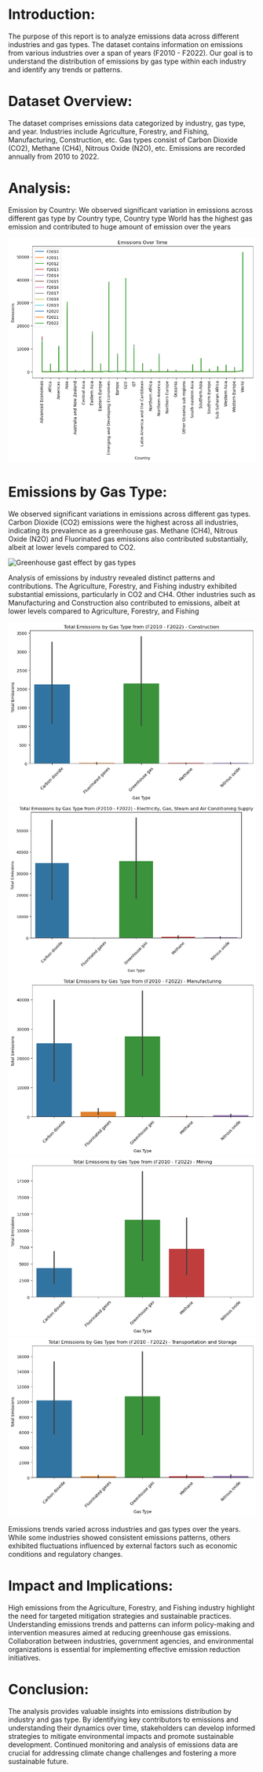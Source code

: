# Introduction:
The purpose of this report is to analyze emissions data across different industries and gas types. The dataset contains information on emissions from various industries over a span of years (F2010 - F2022). Our goal is to understand the distribution of emissions by gas type within each industry and identify any trends or patterns.

# Dataset Overview:

The dataset comprises emissions data categorized by industry, gas type, and year.
Industries include Agriculture, Forestry, and Fishing, Manufacturing, Construction, etc.
Gas types consist of Carbon Dioxide (CO2), Methane (CH4), Nitrous Oxide (N2O), etc.
Emissions are recorded annually from 2010 to 2022.

# Analysis:

Emission by Country:
We observed significant variation in emissions across different gas type by Country type, Country type World  has the highest gas emission and contributed to huge amount of emission over the years 

![Greenhouse gast effect by country types](/Green-House-Effect/assets/img/lineplot.png)

# Emissions by Gas Type:

We observed significant variations in emissions across different gas types.
Carbon Dioxide (CO2) emissions were the highest across all industries, indicating its prevalence as a greenhouse gas.
Methane (CH4), Nitrous Oxide (N2O) and Fluorinated gas emissions also contributed substantially, albeit at lower levels compared to CO2.

![Greenhouse gast effect by gas types](//Green-House-Effect/assets/img/piechat.png)

Analysis of emissions by industry revealed distinct patterns and contributions.
The Agriculture, Forestry, and Fishing industry exhibited substantial emissions, particularly in CO2 and CH4.
Other industries such as Manufacturing and Construction also contributed to emissions, albeit at lower levels compared to Agriculture, Forestry, and Fishing

![Greenhouse gast effect by gas types](/Green-House-Effect/assets/img/construction.png)
![Greenhouse gast effect by gas types](/Green-House-Effect/assets/img/electric.png)
![Greenhouse gast effect by gas types](/Green-House-Effect/assets/img/manufacturing.png)
![Greenhouse gast effect by gas types](/Green-House-Effect/assets/img/mining.png)
![Greenhouse gast effect by gas types](/Green-House-Effect/assets/img/transport.png)

Emissions trends varied across industries and gas types over the years.
While some industries showed consistent emissions patterns, others exhibited fluctuations influenced by external factors such as economic conditions and regulatory changes.

# Impact and Implications:

High emissions from the Agriculture, Forestry, and Fishing industry highlight the need for targeted mitigation strategies and sustainable practices.
Understanding emissions trends and patterns can inform policy-making and intervention measures aimed at reducing greenhouse gas emissions.
Collaboration between industries, government agencies, and environmental organizations is essential for implementing effective emission reduction initiatives.

# Conclusion:
The analysis provides valuable insights into emissions distribution by industry and gas type. By identifying key contributors to emissions and understanding their dynamics over time, stakeholders can develop informed strategies to mitigate environmental impacts and promote sustainable development. Continued monitoring and analysis of emissions data are crucial for addressing climate change challenges and fostering a more sustainable future.




